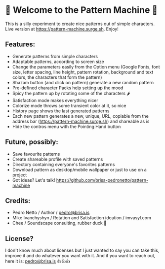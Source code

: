 # 👋 Welcome to the Pattern Machine 👋

This is a silly experiment to create nice patterns out of simple characters. Live version at https://pattern-machine.surge.sh. Enjoy!

## Features:

- Generate patterns from simple characters
- Adaptable patterns, according to screen size
- Change the parameters easily from the Option menu (Google Fonts,
  font size, letter spacing, line height, pattern rotation, background
  and text colors, the characters that form the pattern)
- Shazam button (and click on pattern) generate a new random pattern
- Pre-defined character Packs help setting up the mood
- Spicy the pattern up by rotating some of the characters 🌶
- Satisfaction mode makes everything nicer
- Colorize mode throws some transient color at it, so nice
- History page shows the last generated patterns
- Each new pattern generates a new, unique, URL, copiable from the
  address bar (https://pattern-machine.surge.sh) and shareable as is
- Hide the contros menu with the Pointing Hand button

## Future, possibly:

- Save favourite patterns
- Create shareable profile with saved patterns
- Directory containing everyone's favorites patterns
- Download pattern as desktop/mobile wallpaper or just to use on a project
- Got ideas? Let's talk! https://github.com/brisa-pedronetto/pattern-machine

## Credits:

- Pedro Netto / Author / pedro@brisa.is
- Mike Ivanchyshyn / Rotation and Satisfaction ideation / imvasyl.com
- Chee / Soundscape consulting, rubber duck 🦆

## License?

I don't know much about licenses but I just wanted to
say you can take this, improve it and do whatever
you want with it. And if you want to reach out, here
it is: pedro@brisa.is 👍👍👍
